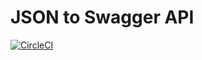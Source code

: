 # JSON to Swagger API

[![CircleCI](https://circleci.com/gh/JustinFeng/json2swagger-api.svg?style=svg)](https://circleci.com/gh/JustinFeng/json2swagger-api)
